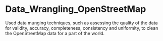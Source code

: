 # Data_Wrangling_OpenStreetMap
Used data munging techniques, such as assessing the quality of the data for validity, accuracy, completeness, consistency and uniformity, to clean the OpenStreetMap data for a part of the world.
